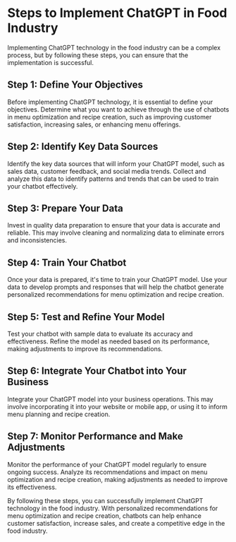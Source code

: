 Steps to Implement ChatGPT in Food Industry
=============================================================================================

Implementing ChatGPT technology in the food industry can be a complex process, but by following these steps, you can ensure that the implementation is successful.

Step 1: Define Your Objectives
------------------------------

Before implementing ChatGPT technology, it is essential to define your objectives. Determine what you want to achieve through the use of chatbots in menu optimization and recipe creation, such as improving customer satisfaction, increasing sales, or enhancing menu offerings.

Step 2: Identify Key Data Sources
---------------------------------

Identify the key data sources that will inform your ChatGPT model, such as sales data, customer feedback, and social media trends. Collect and analyze this data to identify patterns and trends that can be used to train your chatbot effectively.

Step 3: Prepare Your Data
-------------------------

Invest in quality data preparation to ensure that your data is accurate and reliable. This may involve cleaning and normalizing data to eliminate errors and inconsistencies.

Step 4: Train Your Chatbot
--------------------------

Once your data is prepared, it's time to train your ChatGPT model. Use your data to develop prompts and responses that will help the chatbot generate personalized recommendations for menu optimization and recipe creation.

Step 5: Test and Refine Your Model
----------------------------------

Test your chatbot with sample data to evaluate its accuracy and effectiveness. Refine the model as needed based on its performance, making adjustments to improve its recommendations.

Step 6: Integrate Your Chatbot into Your Business
-------------------------------------------------

Integrate your ChatGPT model into your business operations. This may involve incorporating it into your website or mobile app, or using it to inform menu planning and recipe creation.

Step 7: Monitor Performance and Make Adjustments
------------------------------------------------

Monitor the performance of your ChatGPT model regularly to ensure ongoing success. Analyze its recommendations and impact on menu optimization and recipe creation, making adjustments as needed to improve its effectiveness.

By following these steps, you can successfully implement ChatGPT technology in the food industry. With personalized recommendations for menu optimization and recipe creation, chatbots can help enhance customer satisfaction, increase sales, and create a competitive edge in the food industry.
